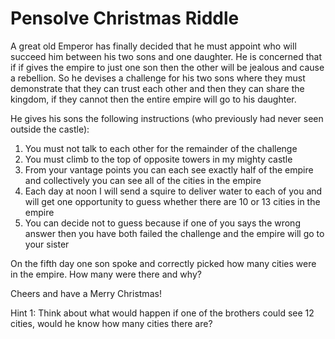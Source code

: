 Pensolve Christmas Riddle
=================================

A great old Emperor has finally decided that he must appoint who will succeed him between his two sons and one daughter. He is concerned that if if gives the empire to just one son then the other will be jealous and cause a rebellion. So he devises a challenge for his two sons where they must demonstrate that they can trust each other and then they can share the kingdom, if they cannot then the entire empire will go to his daughter.

He gives his sons the following instructions (who previously had never seen outside the castle):

1. You must not talk to each other for the remainder of the challenge
2. You must climb to the top of opposite towers in my mighty castle
3. From your vantage points you can each see exactly half of the empire and collectively you can see all of the cities in the empire
4. Each day at noon I will send a squire to deliver water to each of you and will get one opportunity to guess whether there are 10 or 13 cities in the empire 
5. You can decide not to guess because if one of you says the wrong answer then you have both failed the challenge and the empire will go to your sister

On the fifth day one son spoke and correctly picked how many cities were in the empire. How many were there and why?

Cheers and have a Merry Christmas!

Hint 1: Think about what would happen if one of the brothers could see 12 cities, would he know how many cities there are?
